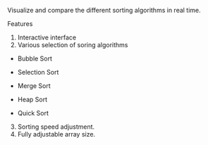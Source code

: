 Visualize and compare the different sorting algorithms in real time.

Features
1. Interactive interface
2. Various selection of soring algorithms

- Bubble Sort

- Selection Sort

- Merge Sort

- Heap Sort

- Quick Sort

3. Sorting speed adjustment.
4. Fully adjustable array size.
